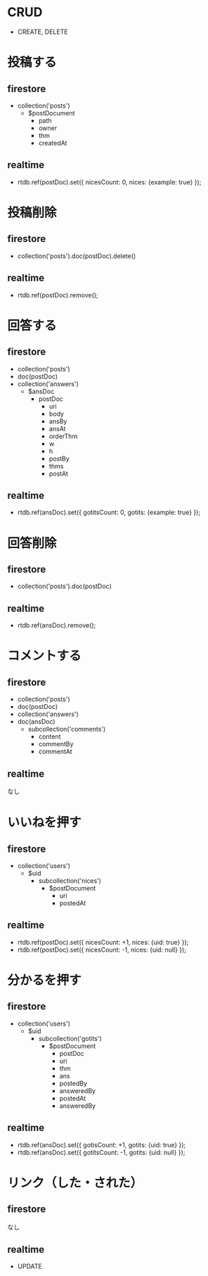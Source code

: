 # CRUD
* CREATE, DELETE
# 投稿する
## firestore

* collection('posts')
    * $postDocument
        * path
        * owner
        * thm
        * createdAt

## realtime

* rtdb.ref(postDoc).set({ nicesCount: 0, nices: {example: true} });

# 投稿削除
## firestore

* collection('posts').doc(postDoc).delete()

## realtime

* rtdb.ref(postDoc).remove();

# 回答する

## firestore

* collection('posts')
* doc(postDoc)
* collection('answers')
    * $ansDoc
        * postDoc
            * uri
            * body
            * ansBy
            * ansAt
            * orderThm
            * w
            * h
            * postBy
            * thms
            * postAt

## realtime

* rtdb.ref(ansDoc).set({ gotitsCount: 0, gotits: {example: true} });

# 回答削除

## firestore

* collection('posts').doc(postDoc)

## realtime

* rtdb.ref(ansDoc).remove();

# コメントする
## firestore

* collection('posts')
* doc(postDoc)
* collection('answers')
* doc(ansDoc)
    * subcollection('comments')
        * content
        * commentBy
        * commentAt

## realtime

なし

# いいねを押す
## firestore

* collection('users')
    * $uid
        * subcollection('nices')
            * $postDocument
                * uri
                * postedAt

## realtime

* rtdb.ref(postDoc).set({ nicesCount: +1, nices: {uid: true} });
* rtdb.ref(postDoc).set({ nicesCount: -1, nices: {uid: null} });

# 分かるを押す
## firestore

* collection('users')
    * $uid
        * subcollection('gotits')
            * $postDocument
                * postDoc
                * uri
                * thm
                * ans
                * postedBy
                * answeredBy
                * postedAt
                * answeredBy

## realtime

* rtdb.ref(ansDoc).set({ gotisCount: +1, gotits: {uid: true} });
* rtdb.ref(ansDoc).set({ gotitsCount: -1, gotits: {uid: null} });

# リンク（した・された）
## firestore

なし

## realtime




* UPDATE
